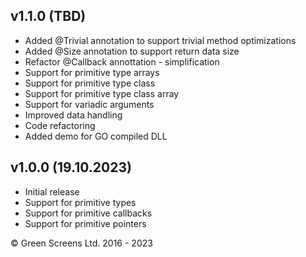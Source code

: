 
## v1.1.0 (TBD)
 - Added @Trivial annotation to support trivial method optimizations 
 - Added @Size annotation to support return data size
 - Refactor @Callback annottation - simplification
 - Support for primitive type arrays 
 - Support for primitive type class 
 - Support for primitive type class array
 - Support for variadic arguments
 - Improved data handling
 - Code refactoring
 - Added demo for GO compiled DLL

## v1.0.0 (19.10.2023)

 - Initial release
 - Support for primitive types
 - Support for primitive callbacks 
 - Support for primitive pointers

&copy; Green Screens Ltd. 2016 - 2023